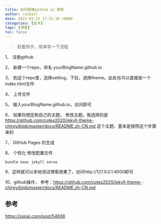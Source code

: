 ```yaml
---
title: 如何搭建github io 博客
author: ralbatr
date: 2021-03-25 17:52:28 +0800
categories: [技术]
tags: [博客]
toc: false
---
```


> 趁着热乎，简单写一下流程

1、 注册github

2、 新建一个repo，命名 yourBlogName.github.io

3、 到这个repo里，选择setting，下拉，选择theme。此处也可以直接放一个index.html文件

4、 上传文件

5、 输入yourBlogName.github.io，访问即可

6、 如果你想定制自己的主题。 修改主题。我选择的是 https://github.com/cotes2020/jekyll-theme-chirpy/blob/master/docs/README.zh-CN.md 这个主题，基本是按照这个步骤来的

7、 GitHub Pages 的生成

8、 个性化 修改配置文件
<!-- 重新生产博客命令 -->
```
bundle exec jekyll serve
```
9、这样就可以本地测试博客效果了。访问http://127.0.0.1:4000即可

10、github操作，
参考：https://github.com/cotes2020/jekyll-theme-chirpy/blob/master/docs/README.zh-CN.md


## 参考 

https://sspai.com/post/54608